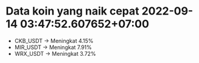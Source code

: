 # Data koin yang naik cepat 2022-09-14 03:47:52.607652+07:00

* CKB_USDT -> Meningkat 4.15%
* MIR_USDT -> Meningkat 7.91%
* WRX_USDT -> Meningkat 3.72%
